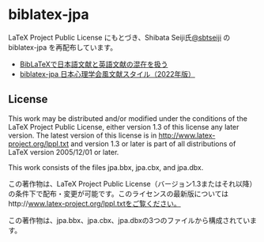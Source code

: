 # biblatex-jpa

LaTeX Project Public License にもとづき、Shibata Seiji氏[@sbtseiji](https://github.com/sbtseiji) の biblatex-jpa を再配布しています。

- [BibLaTeXで日本語文献と英語文献の混在を扱う](https://qiita.com/sbtseiji/items/8ea24a39cd7810740e24)
- [biblatex-jpa 日本心理学会風文献スタイル（2022年版）](https://github.com/sbtseiji/biblatex-jpa)


## License

This work may be distributed and/or modified under the conditions of the LaTeX Project Public License, either version 1.3 of this license any later version. The latest version of this license is in http://www.latex-project.org/lppl.txt and version 1.3 or later is part of all distributions of LaTeX version 2005/12/01 or later.

This work consists of the files jpa.bbx, jpa.cbx, and jpa.dbx.

この著作物は、LaTeX Project Public License（バージョン1.3またはそれ以降）の条件下で配布・変更が可能です。このライセンスの最新版についてはhttp://www.latex-project.org/lppl.txtをご覧ください。

この著作物は、jpa.bbx、jpa.cbx、jpa.dbxの3つのファイルから構成されています。